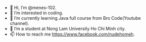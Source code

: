 - 👋 Hi, I’m @menes-102.
- 👀 I’m interested in coding.
- 🌱 I’m currently learning Java full course from Bro Code(Youtube channel).
- 💞️ I’m a student at Nong Lam University Ho Chi Minh city.
- 📫 How to reach me https://www.facebook.com/nudehomeh.
<!---
menes-102/menes-102 is a ✨ special ✨ repository because its `README.md` (this file) appears on your GitHub profile.
You can click the Preview link to take a look at your changes.
--->
